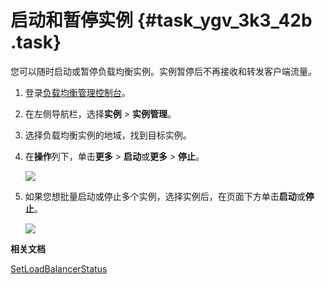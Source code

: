 # 启动和暂停实例 {#task_ygv_3k3_42b .task}

您可以随时启动或暂停负载均衡实例。实例暂停后不再接收和转发客户端流量。

1.  登录[负载均衡管理控制台](https://slb.console.aliyun.com/slb/cn-hangzhou)。
2.  在左侧导航栏，选择**实例** \> **实例管理**。
3.  选择负载均衡实例的地域，找到目标实例。
4.  在**操作**列下，单击**更多** \> **启动**或**更多** \> **停止**。 

    ![](http://static-aliyun-doc.oss-cn-hangzhou.aliyuncs.com/assets/img/16153/15652600837383_zh-CN.png)

5.  如果您想批量启动或停止多个实例，选择实例后，在页面下方单击**启动**或**停止**。 

    ![](http://static-aliyun-doc.oss-cn-hangzhou.aliyuncs.com/assets/img/16153/15652600837384_zh-CN.png)


**相关文档**  


[SetLoadBalancerStatus](../../../../intl.zh-CN/API参考/负载均衡实例/SetLoadBalancerStatus.md#)

